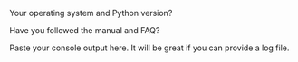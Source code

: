 Your operating system and Python version?

Have you followed the manual and FAQ?

Paste your console output here. It will be great if you can provide a log file.
